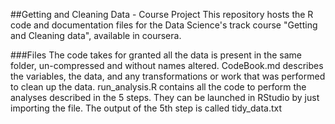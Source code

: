 ##Getting and Cleaning Data - Course Project
This repository hosts the R code and documentation files for the Data Science's track course "Getting and Cleaning data", available in coursera.

###Files
The code takes for granted all the data is present in the same folder, un-compressed and without names altered.
CodeBook.md describes the variables, the data, and any transformations or work that was performed to clean up the data.
run_analysis.R contains all the code to perform the analyses described in the 5 steps. They can be launched in RStudio by just importing the file.
The output of the 5th step is called tidy_data.txt
